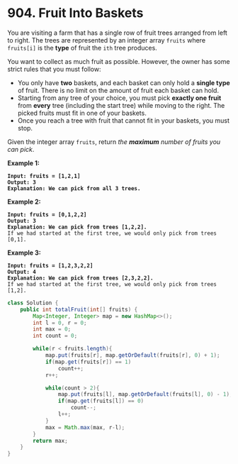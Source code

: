 # 904. Fruit Into Baskets

You are visiting a farm that has a single row of fruit trees arranged from left to right. The trees are represented by an integer array `fruits` where `fruits[i]` is the **type** of fruit the `ith` tree produces.

You want to collect as much fruit as possible. However, the owner has some strict rules that you must follow:

* You only have **two** baskets, and each basket can only hold a **single type** of fruit. There is no limit on the amount of fruit each basket can hold.
* Starting from any tree of your choice, you must pick **exactly one fruit** from **every** tree (including the start tree) while moving to the right. The picked fruits must fit in one of your baskets.
* Once you reach a tree with fruit that cannot fit in your baskets, you must stop.

Given the integer array `fruits`, return _the **maximum** number of fruits you can pick_.

&#x20;

**Example 1:**

<pre><code><strong>Input: fruits = [1,2,1]
</strong><strong>Output: 3
</strong><strong>Explanation: We can pick from all 3 trees.
</strong></code></pre>

**Example 2:**

<pre><code><strong>Input: fruits = [0,1,2,2]
</strong><strong>Output: 3
</strong><strong>Explanation: We can pick from trees [1,2,2].
</strong>If we had started at the first tree, we would only pick from trees [0,1].
</code></pre>

**Example 3:**

<pre><code><strong>Input: fruits = [1,2,3,2,2]
</strong><strong>Output: 4
</strong><strong>Explanation: We can pick from trees [2,3,2,2].
</strong>If we had started at the first tree, we would only pick from trees [1,2].
</code></pre>

```java
class Solution {
    public int totalFruit(int[] fruits) {
        Map<Integer, Integer> map = new HashMap<>();
        int l = 0, r = 0;
        int max = 0;
        int count = 0;

        while(r < fruits.length){
            map.put(fruits[r], map.getOrDefault(fruits[r], 0) + 1);
            if(map.get(fruits[r]) == 1)
                count++;
            r++;

            while(count > 2){
                map.put(fruits[l], map.getOrDefault(fruits[l], 0) - 1);
                if(map.get(fruits[l]) == 0)
                    count--;        
                l++;        
            }
            max = Math.max(max, r-l);
        }
        return max;
    }
}
```
